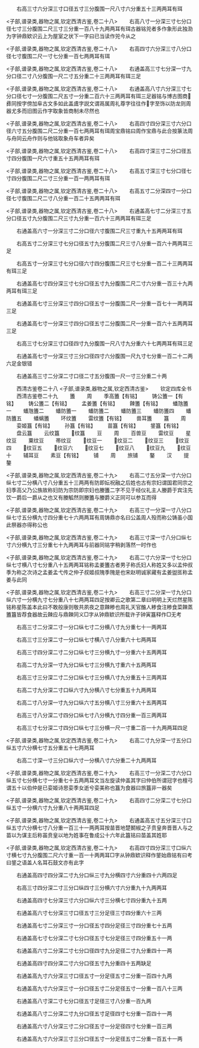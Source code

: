 <!-- { "loadSidebar": true } -->
　　右高三寸六分深三寸口径五寸三分腹围一尺八寸六分重五十三两两耳有珥














<子部,谱录类,器物之属,钦定西清古鉴,卷二十八>
　　右高八寸一分深三寸七分口径七寸三分腹围二尺三寸三分重一百八十九两两耳有珥古器铭兕者多作象形此独泐为字钟鼎欵识云上为屋室之状下一字曰已当读作兕今从之












<子部,谱录类,器物之属,钦定西清古鉴,卷二十八>
　　右高四寸六分深三寸八分口径七寸腹围二尺一寸七分重一百七两两耳有珥














<子部,谱录类,器物之属,钦定西清古鉴,卷二十八>
　　右通盖高三寸七分深一寸九分口径二寸八分腹围一尺二寸五分重二十三两两耳有珥三足














<子部,谱录类,器物之属,钦定西清古鉴,卷二十八>
　　右通盖高八寸六分深三寸七分口径七寸一分腹围二尺五寸一分重二百六十三两两耳有珥三足器铭与博古图商彞同按字傍加阜古文多如此盖鬳字説文谓鬲属周礼尊字往往作字至饰以防龙则周器尤多而旧图云作字取象皆商制未尽然也











<子部,谱录类,器物之属,钦定西清古鉴,卷二十八>
　　右高四寸四分深三寸六分口径六寸五分腹围二尺二分重一百七两两耳有珥周宝鼎铭曰周作宝鼎与此合按篆法周与舟同云舟作则与他铭取象舟车者异矣












<子部,谱录类,器物之属,钦定西清古鉴,卷二十八>
　　右高四寸深三寸二分口径五寸四分腹围一尺六寸重五十五两两耳有珥














<子部,谱录类,器物之属,钦定西清古鉴,卷二十八>
　　右高五寸深三寸七分口径七寸四分腹围二尺二寸三分重一百一两两耳有珥














<子部,谱录类,器物之属,钦定西清古鉴,卷二十八>
　　右高五寸二分深四寸一分口径七寸腹围二尺二寸八分重一百二十五两两耳有珥














<子部,谱录类,器物之属,钦定西清古鉴,卷二十八>
　　右通盖高七寸二分深三寸五分口径五寸九分腹围二尺三寸九分重一百六十三两两耳有珥三足






















　　右通盖高六寸一分深三寸二分口径六寸腹围二尺三寸重九十五两两耳有珥














　　右高五寸二分深三寸七分口径五寸九分腹围二尺三寸八分重一百六十两两耳三足














　　右高五寸一分深三寸七分口径六寸四分腹围二尺三寸七分重一百二十三两两耳有珥三足














　　右通盖高七寸四分深三寸七分口径五寸九分腹围二尺二寸六分重一百三十九两两耳有珥三足














　　右通盖高七寸三分深三寸四分口径五寸一分腹围二尺一分重一百七十一两两耳三足














　　右通盖高七寸一分深三寸四分口径五寸二分腹围二尺一分重一百六十五两两耳三足














　　右高三寸七分深三寸口径四寸九分腹围一尺八寸九分重六十七两两耳有珥三足














　　右通盖高七寸一分深三寸三分口径四寸六分腹围一尺九寸七分重一百二十二两六足金银错














　　右通盖高三寸二分深二寸口径二寸五分腹围一尺一寸三分重二十两





　　西清古鉴卷二十八
<子部,谱录类,器物之属,钦定西清古鉴>
　　钦定四库全书
　　西清古鉴卷二十九
　　簠
　　周
　　季高簠【有铭】
　　铸公簠一【有铭】
　　铸公簠二【有铭】
　　孟姜簠【有铭】
　　餗簠【有铭】
　　蟠虺簠一
　　蟠虺簠二
　　蟠防簠一
　　蟠防簠二
　　蟠防簠三
　　蟠防簠四
　　蟠防簠五
　　蟠螭簠
　　环纹簠
　　雷纹簠【有铭】
　　兽耳簠
　　簋
　　周
　　娈姬簋【有铭】
　　孙簋【有铭】
　　苗簋【有铭】
　　鋚簋【有铭】
　　盘云簋
　　云纹簋
　　纹簋
　　豆
　　周
　　百兽豆
　　雷纹豆
　　星纹豆
　　粟纹豆
　　帯纹豆
　　纹豆一
　　纹豆二
　　纹豆三
　　纹豆四
　　纹豆五
　　纹豆六
　　纹豆七
　　纹豆八
　　纹豆九
　　纹豆十
　　辅耳豆
　　素豆【有铭】
　　铺
　　周
　　旅铺
　　鏊
　　汉
　　提鏊










<子部,谱录类,器物之属,钦定西清古鉴,卷二十九>
　　右高二寸五分深一寸六分口纵七寸二分横八寸八分重五十三两两有防即妘祝融之后姓也古有宗妇谓国君同宗之妇季高父乃公族故称妇防为宗防即宗妇也媵簠二字不见于经仪礼主人媵爵于宾注先饮一爵后一爵从之也又有媵觚然则媵簠与媵爵义正同可以参互而得










<子部,谱录类,器物之属,钦定西清古鉴,卷二十九>
　　右高三寸一分深一寸八分口纵七寸五分横九寸四分重七十六两两耳有周铸鼎亦名曰公盖周人殁而称公铸虽小国此祭器亦得称公也













<子部,谱录类,器物之属,钦定西清古鉴,卷二十九>
　　右高三寸深一寸八分口纵七寸六分横九寸三分重七十九两两耳与前器同铭字稍剥落然一时作也














<子部,谱录类,器物之属,钦定西清古鉴,卷二十九>
　　右高二寸六分深一寸七分口纵七寸横八寸七分重八十五两两耳铭称孟姜簠古者男子称氏妇人称姓又多以孟仲叔季为称之次诗之孟姜孟弋传之仲子叔姬叔隗季隗是也宋赵明诚家藏有孟姜盥匜称孟姜与此同











<子部,谱录类,器物之属,钦定西清古鉴,卷二十九>
　　右高三寸二分深一寸九分口纵六寸一分横九寸七分重八十七两两耳四足按卿云之歌第二章曰明明上天烂然星陈铭称星陈盖本此曰不敢般康则敬共夙夜之意餗糁也周礼天官醢人糁食注糁食菜餗蒸簠簋皆荐食器故云餗应与鼎餗同义□字从钟鼎欵识所载许子钟寅簋释作□无考


















　　右高三寸二分深二寸一分口纵七寸二分横八寸九分重七十一两两耳














　　右高三寸三分深二寸一分口纵七寸横八寸八分重六十七两两耳














　　右高三寸四分深二寸二分口纵七寸三分横九寸一分重六十五两两耳














　　右高二寸九分深一寸九分口纵七寸三分横九寸重六十五两两耳














　　右高三寸三分深二寸二分口纵七寸三分横八寸九分重五十三两两耳














　　右高二寸九分深二寸口纵六寸九分横八寸七分重五十九两两耳














　　右高二寸八分深一寸九分口纵六寸五分横八寸三分重六十五两两耳














　　右高三寸八分深二寸四分口纵七寸八分横九寸四分重一百三两两耳














　　右高三寸七分深二寸四分口纵七寸三分横一尺一寸重二百一十九两两耳四足






<子部,谱录类,器物之属,钦定西清古鉴,卷二十九>
　　右高二寸九分深一寸五分口纵五寸六分横七寸五分重五十七两两耳






















　　右高二寸深一寸三分口纵六寸一分横八寸六分重二十九两两耳






<子部,谱录类,器物之属,钦定西清古鉴,卷二十九>
　　右高三寸一分深二寸六分口纵五寸七分横七寸一分重七十五两两耳文当左旋读仲盖其字曰仲伯所谓冠字也檀弓谓五十以伯仲是已娈姬诗思娈季女逝兮娈美称也簋为食器曰旅簋非一器矣












<子部,谱录类,器物之属,钦定西清古鉴,卷二十九>
　　右高四寸二分深二寸七分口纵五寸一分横六寸九分重八十两两耳四足














<子部,谱录类,器物之属,钦定西清古鉴,卷二十九>
　　右通盖高五寸五分深三寸口纵五寸六分横七寸八分重一百三十一两两耳按苗晋地楚鬭椒之子贲皇奔晋晋人与之苗以为谋主后称苖贲皇以地为姓事在鲁成公十六年此簋铭曰苗盖其姓耶












<子部,谱录类,器物之属,钦定西清古鉴,卷二十九>
　　右高四寸四分深三寸口纵六寸横七寸九分腹围二尺六寸重一百一十两两耳□字从钟鼎欵识释作鋚始鼎铭有曰考曰鋚之语盖人名耳石鼓文亦有此字





















　　右通盖高四寸四分深二寸九分口纵三寸九分横四寸六分重四十六两四足














　　右高三寸四分深二寸三分口纵四寸三分横六寸六分重九十九两两耳














　　右通盖高四寸七分深三寸六分口纵六寸三分横七寸四分重九十五两














　　右通盖高六寸七分深三寸口径五寸三分足径三寸四分重六十三两














　　右通盖高七寸二分深三寸一分口径五寸四分足径三寸四分重七十五两














　　右通盖高七寸七分深二寸七分口径五寸七分足径三寸四分重五十一两














　　右通盖高六寸二分深二寸七分口径四寸九分足径二寸九分重四十一两














　　右通盖高四寸四分深二寸六分口径五寸九分重四十五两缺足














　　右通盖高九寸六分深三寸口径五寸一分足径五寸二分重一百四十九两














　　右通盖高九寸六分深三寸一分口径五寸二分足径五寸一分重一百八十三两














　　右通盖高八寸深二寸七分口径五寸足径三寸八分重一百九两














　　右通盖高八寸二分深二寸九分口径五寸足径四寸七分重一百四十一两














　　右通盖高六寸八分深三寸二分口径五寸一分足径四寸七分重一百三两














　　右通盖高九寸六分深三寸三分口径五寸一分足径五寸二分重一百五十一两














